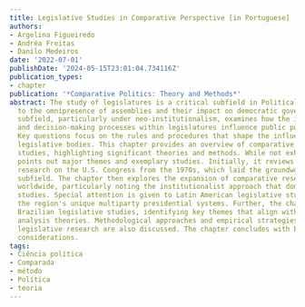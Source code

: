 ```yaml
---
title: Legislative Studies in Comparative Perspective [in Portuguese]
authors:
- Argelina Figueiredo
- Andréa Freitas
- Danilo Medeiros
date: '2022-07-01'
publishDate: '2024-05-15T23:01:04.734116Z'
publication_types:
- chapter
publication: '*Comparative Politics: Theory and Methods*'
abstract: The study of legislatures is a critical subfield in Political Science due
  to the omnipresence of assemblies and their impact on democratic governance. This
  subfield, particularly under neo-institutionalism, examines how the internal organization
  and decision-making processes within legislatures influence public policy outcomes.
  Key questions focus on the rules and procedures that shape the influence of various
  legislative bodies. This chapter provides an overview of comparative legislative
  studies, highlighting significant theories and methods. While not exhaustive, it
  points out major themes and exemplary studies. Initially, it reviews foundational
  research on the U.S. Congress from the 1970s, which laid the groundwork for the
  subfield. The chapter then explores the expansion of comparative research to legislatures
  worldwide, particularly noting the institutionalist approach that dominates current
  studies. Special attention is given to Latin American legislative studies due to
  the region's unique multiparty presidential systems. Further, the chapter examines
  Brazilian legislative studies, identifying key themes that align with comparative
  analysis theories. Methodological approaches and empirical strategies in comparative
  legislative research are also discussed. The chapter concludes with brief final
  considerations.
tags:
- Ciência política
- Comparada
- método
- Política
- teoria
---
```

